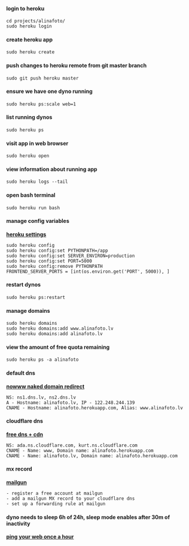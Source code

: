 #### login to heroku
```
cd projects/alinafoto/
sudo heroku login
```

#### create heroku app
```
sudo heroku create
```

#### push changes to heroku remote from git master branch
```
sudo git push heroku master
```

#### ensure we have one dyno running
```
sudo heroku ps:scale web=1
```

#### list running dynos
```
sudo heroku ps
```

#### visit app in web browser 
```
sudo heroku open
```

#### view information about running app
```
sudo heroku logs --tail
```

#### open bash terminal
```
sudo heroku run bash
```

#### manage config variables
__[heroku settings](https://dashboard.heroku.com/apps/alinafoto/settings)__
```
sudo heroku config
sudo heroku config:set PYTHONPATH=/app
sudo heroku config:set SERVER_ENVIRON=production
sudo heroku config:set PORT=5000
sudo heroku config:remove PYTHONPATH
FRONTEND_SERVER_PORTS = [int(os.environ.get('PORT', 5000)), ]
```

#### restart dynos
```
sudo heroku ps:restart
```

#### manage domains
```
sudo heroku domains
sudo heroku domains:add www.alinafoto.lv
sudo heroku domains:add alinafoto.lv
```

#### view the amount of free quota remaining
```
sudo heroku ps -a alinafoto
```

#### default dns
__[nowww naked domain redirect](http://www.arecord.net/)__
```
NS: ns1.dns.lv, ns2.dns.lv
A - Hostname: alinafoto.lv, IP - 122.248.244.139
CNAME - Hostname: alinafoto.herokuapp.com, Alias: www.alinafoto.lv
```

#### cloudflare dns
__[free dns + cdn](https://www.cloudflare.com/a/dns/alinafoto.lv)__
```
NS: ada.ns.cloudflare.com, kurt.ns.cloudflare.com
CNAME - Name: www, Domain name: alinafoto.herokuapp.com
CNAME - Name: alinafoto.lv, Domain name: alinafoto.herokuapp.com
```

#### mx record
__[mailgun](https://mailgun.com/app/domains)__
```
- register a free account at mailgun
- add a mailgun MX record to your cloudflare dns
- set up a forwarding rule at mailgun
```

#### dyno needs to sleep 6h of 24h, sleep mode enables after 30m of inactivity
__[ping your web once a hour](https://uptimerobot.com/dashboard#777048782)__
